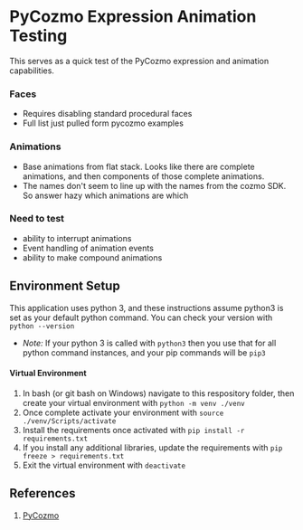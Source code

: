 # PyCozmo Expression Animation Testing

This serves as a quick test of the PyCozmo expression and animation capabilities.

### Faces
- Requires disabling standard procedural faces
- Full list just pulled form pycozmo examples

### Animations
- Base animations from flat stack. Looks like there are complete animations, and then components of those complete animations.
- The names don't seem to line up with the names from the cozmo SDK. So answer hazy which animations are which

### Need to test
- ability to interrupt animations
- Event handling of animation events
- ability to make compound animations

## Environment Setup
This application uses python 3, and these instructions assume python3 is set as your default python command. You can check your version with ```python --version```

- *Note:* If your python 3 is called with ```python3``` then you use that for all python command instances, and your pip commands will be ```pip3```

#### Virtual Environment
1. In bash (or git bash on Windows) navigate to this respository folder, then create your virtual environment with ```python -m venv ./venv```
2. Once complete activate your environment with ```source ./venv/Scripts/activate```
3. Install the requirements once activated with ```pip install -r requirements.txt```
4. If you install any additional libraries, update the requirements with ```pip freeze > requirements.txt```
5. Exit the virtual environment with ```deactivate```

## References
1. [PyCozmo](https://github.com/zayfod/pycozmo)